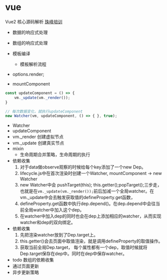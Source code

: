 # vue

Vue2 核心源码解析
[珠峰培训](http://zhufengpeixun.com/jiagou/vue-analyse/one.html)

* 数据的响应式处理
* 数组的响应式处理
* 模板编译
  * 模板解析流程

* options.render;

* mountComponent

```javascript
const updateComponent = () => {
    vm._update(vm._render());
}

// 每次数据变化，就执行updateComponent
new Watcher(vm, updateComponent, () => { }, true);
```

* Watcher
* updateComponent
* vm._render 创建虚拟节点
* vm._update 创建真实节点
* mixin
  * 生命周期合并策略，生命周期的执行
* 依赖收集
  1. 对于data做observe观察的时候给每个key添加了一个new Dep。
  2. lifecycle.js中在首次渲染时创建一个Watcher, mountComponent -> new Watcher
  3. new Watcher中会 pushTarget(this); this.getter();popTarget();三步走，也就是在`vm._update(vm._render());`前后加减一个全局watcher。在vm._update中会去触发获取值的defineProperty.get函数，
  4. defineProperty.get函数中执行dep.depend()。在dep.depend中会往当前全局watcher中加入这个dep。
  5. 在watcher中加入dep的同时也会在dep上添加相应的watcher，从而实现watcher和dep的双向绑定。
* 依赖收集
  1. 先把渲染watcher放到了Dep.target上。
  2. this.getter()会去页面中取值渲染，就是调用defineProperty的取值操作。
  3. 获取当前全局Dep.target， 每个属性都有一个dep，取值时候就将Dep.target保存在dep中。同时在dep中保存watcher。
* todo 数组的依赖收集
* 通过页面更新
* 异步更新策略
